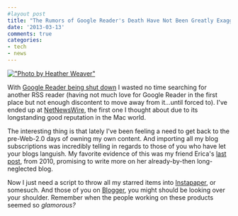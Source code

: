 ```yaml
---
#layout post
title: "The Rumors of Google Reader's Death Have Not Been Greatly Exaggerated"
date: '2013-03-13'
comments: true
categories: 
- tech
- news
---
```


[!["Photo by Heather Weaver"](http://farm4.staticflickr.com/3211/2809992904_23bbfbccd5.jpg "Photo by Heather Weaver")](http://www.flickr.com/photos/heatherweaver/2809992904/)

With [Google Reader being shut down](http://googlereader.blogspot.com/2013/03/powering-down-google-reader.html) I wasted no time searching for another RSS reader (having not much love for Google Reader in the first place but not enough discontent to move away from it...until forced to). I've ended up at [NetNewsWire](http://netnewswireapp.com/), the first one I thought about due to its longstanding good reputation in the Mac world. 

The interesting thing is that lately I've been feeling a need to get back to the pre-Web-2.0 days of owning my own content. And importing all my blog subscriptions was incredibly telling in regards to those of you who have let your blogs languish. My favorite evidence of this was my friend Erica's [last post](http://cellaarts.blogspot.com/2010/12/tis-season-to-remember-lost-things.html), from 2010, promising to write more on her already-by-then long-neglected blog. 

Now I just need a script to throw all my starred items into [Instapaper](http://www.instapaper.com/), or somesuch. And those of you on [Blogger](http://www.blogger.com/), you might should be looking over your shoulder. Remember when the people working on these products seemed so _glamorous?_